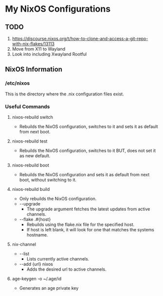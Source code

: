 # My NixOS Configurations

## TODO
1. https://discourse.nixos.org/t/how-to-clone-and-access-a-git-repo-with-nix-flakes/13113
2. Move from X11 to Wayland
3. Look into including Xwayland Rootful

## NixOS Information

### /etc/nixos

This is the directory where the .nix configuration files exist.  

### Useful Commands

1. nixos-rebuild switch  
   - Rebuilds the NixOS configuration, switches to it and sets it as default from next boot.  
2. nixos-rebuild test  
   - Rebuilds the NixOS configuration, switches to it BUT, does not set it as new default.  
3. nixos-rebuild boot  
   - Rebuilds the NixOS configuration and sets it as default from next boot, without switching to it.  
4. nixos-rebuild build  
   - Only rebuilds the NixOS configuration.  
   - --upgrade  
     - The upgrade argument fetches the latest updates from active channels.  
   - --flake  .#{host}
     - Rebuilds using the flake.nix file for the specified host.  
     - If host is left blank, it will look for one that matches the systems hostname.  

5. nix-channel  
   - --list  
     - Lists currently active channels.  
   - --add {url} nixos  
     - Adds the desired url to active channels.  

6. age-keygen -o ~/.age/id
   - Generates an age private key
